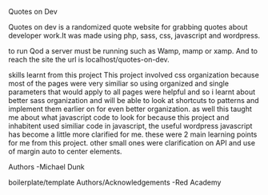 Quotes on Dev

Quotes on dev is a randomized quote website for grabbing quotes about developer work.It was made using php, sass, css, javascript and wordpress.



to run Qod a server must be running such as Wamp, mamp or xamp. And to reach the site the url is localhost/quotes-on-dev.

skills learnt from this project
This project involved css organization because most of the pages were very similiar so using organized and single parameters that would apply to all pages were helpful and so i learnt about better sass organization and will be able to look at shortcuts to patterns and implement them earlier on for even better organization. as well this taught me about what javascript code to look for because this project and inhabitent used similiar code in javascript, the useful wordpress javascript has become a little more clarified for me. these were 2 main learning points for me from this project. other small ones were clarification on API and use of margin auto to center elements.  

Authors
-Michael Dunk

boilerplate/template Authors/Acknowledgements
-Red Academy